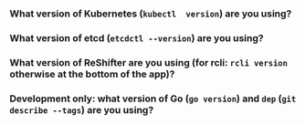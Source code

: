 ### What version of Kubernetes (`kubectl  version`) are you using?


### What version of etcd (`etcdctl --version`) are you using?


### What version of ReShifter are you using (for rcli: `rcli version` otherwise at the bottom of the app)?


### Development only: what version of Go (`go version`) and `dep` (`git describe --tags`) are you using?
